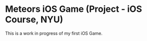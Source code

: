 Meteors iOS Game (Project - iOS Course, NYU)
=====================

This is a work in progress of my first iOS Game.
